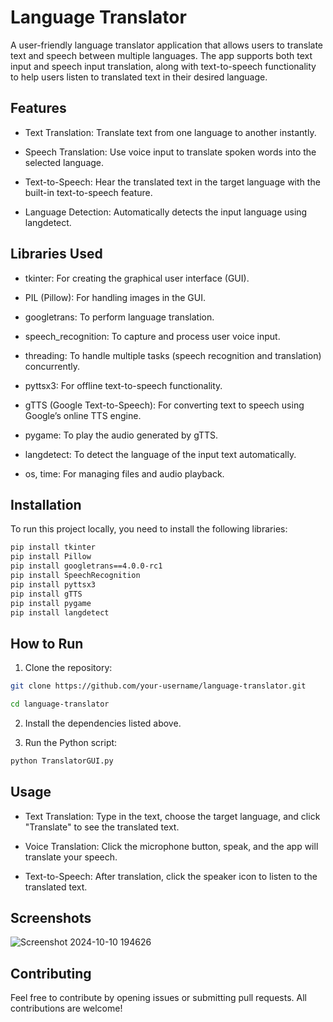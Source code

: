 
# Language Translator

A user-friendly language translator application that allows users to translate text and speech between multiple languages. The app supports both text input and speech input translation, along with text-to-speech functionality to help users listen to translated text in their desired language.


## Features

- Text Translation: Translate text from one language to another instantly.

- Speech Translation: Use voice input to translate spoken words into the selected language.

- Text-to-Speech: Hear the translated text in the target language with the built-in text-to-speech feature.

- Language Detection: Automatically detects the input language using langdetect.


## Libraries Used
- tkinter: For creating the graphical user interface (GUI).

- PIL (Pillow): For handling images in the GUI.

- googletrans: To perform language translation.

- speech_recognition: To capture and process user voice input.

- threading: To handle multiple tasks (speech recognition and translation) concurrently.

- pyttsx3: For offline text-to-speech functionality.

- gTTS (Google Text-to-Speech): For converting text to speech using Google’s online TTS engine.

- pygame: To play the audio generated by gTTS.

- langdetect: To detect the language of the input text automatically.

- os, time: For managing files and audio playback.
## Installation

To run this project locally, you need to install the following libraries:

```bash
pip install tkinter
pip install Pillow
pip install googletrans==4.0.0-rc1
pip install SpeechRecognition
pip install pyttsx3
pip install gTTS
pip install pygame
pip install langdetect

```
    
## How to Run
1) Clone the repository:

```bash
git clone https://github.com/your-username/language-translator.git
```
```bash
cd language-translator
```
2) Install the dependencies listed above.
3. Run the Python script:
```bash
python TranslatorGUI.py
```
## Usage

- Text Translation: Type in the text, choose the target language, and click "Translate" to see the translated text.

- Voice Translation: Click the microphone button, speak, and the app will translate your speech.

- Text-to-Speech: After translation, click the speaker icon to listen to the translated text.


## Screenshots

![Screenshot 2024-10-10 194626](https://github.com/user-attachments/assets/d35cacc5-23c6-487d-8910-999ad1ce9b21)

## Contributing

Feel free to contribute by opening issues or submitting pull requests. All contributions are welcome!
